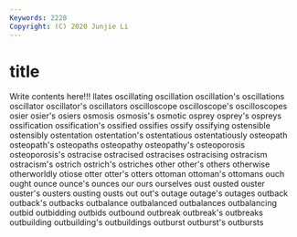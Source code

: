 ```yaml
---
Keywords: 2228
Copyright: (C) 2020 Junjie Li
---
```


# title

Write contents here!!!
llates 
oscillating
oscillation 
oscillation's 
oscillations 
oscillator 
oscillator's 
oscillators 
oscilloscope 
oscilloscope's 
oscilloscopes 
osier
osier's 
osiers 
osmosis 
osmosis's 
osmotic 
osprey 
osprey's 
ospreys 
ossification 
ossification's
ossified 
ossifies 
ossify 
ossifying 
ostensible 
ostensibly 
ostentation 
ostentation's 
ostentatious 
ostentatiously
osteopath 
osteopath's 
osteopaths 
osteopathy 
osteopathy's 
osteoporosis 
osteoporosis's 
ostracise 
ostracised 
ostracises
ostracising 
ostracism 
ostracism's 
ostrich 
ostrich's 
ostriches 
other 
other's 
others 
otherwise
otherworldly 
otiose 
otter 
otter's 
otters 
ottoman 
ottoman's 
ottomans 
ouch 
ought
ounce 
ounce's 
ounces 
our 
ours 
ourselves 
oust 
ousted 
ouster 
ouster's
ousters 
ousting 
ousts 
out 
out's 
outage 
outage's 
outages 
outback 
outback's
outbacks 
outbalance 
outbalanced 
outbalances 
outbalancing 
outbid 
outbidding 
outbids 
outbound 
outbreak
outbreak's 
outbreaks 
outbuilding 
outbuilding's 
outbuildings 
outburst 
outburst's 
outbursts 
